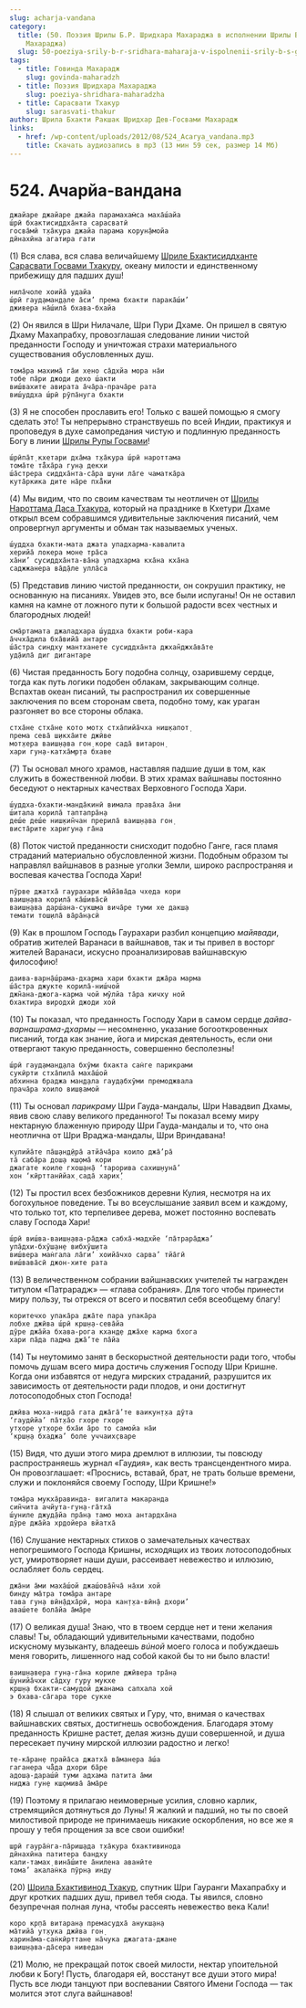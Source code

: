```yaml
---
slug: acharja-vandana
category:
  title: (50. Поэзия Шрилы Б.Р. Шридхара Махараджа в исполнении Шрилы Б.С. Говинды
    Махараджа)
  slug: 50-poeziya-srily-b-r-sridhara-maharaja-v-ispolnenii-srily-b-s-govindy-maharaja
tags:
  - title: Говинда Махарадж
    slug: govinda-maharadzh
  - title: Поэзия Шридхара Махараджа
    slug: poeziya-shridhara-maharadzha
  - title: Сарасвати Тхакур
    slug: sarasvati-thakur
author: Шрила Бхакти Ракшак Шридхар Дев-Госвами Махарадж
links:
  - href: /wp-content/uploads/2012/08/524_Acarya_vandana.mp3
    title: Скачать аудиозапись в mp3 (13 мин 59 сек, размер 14 Мб)
---
```


# 524. Ачарйа-вандана

    джайаре джайаре джайа парамахам̇са маха̄ш́айа
    ш́рӣ бхактисиддха̄нта сарасватӣ
    госва̄мӣ т̣ха̄кура джайа парама корун̣а̄мойа
    дӣнахӣна агатира гати

(1) Вся слава, вся слава величайшему [Шриле Бхактисиддханте Сарасвати Госвами Тхакуру](http://harekrishna.ru/mission/teachers/sarasvati-tkr/), океану милости и единственному прибежищу для падших душ!

    нила̄чоле хоийа̄ удайа
    ш́рӣ гауд̣аман̣д̣але а̄си’ према бхакти парака̄ш́и’
    дживера на̄ш́ила̄ бхава-бхайа

(2) Он явился в Шри Нилачале, Шри Пури Дхаме. Он пришел в святую Дхаму Махапрабху, провозглашая следование линии чистой преданности Господу и уничтожая страхи материального существования обусловленных душ.

    тома̄ра махима̄ га̄и хено са̄дхйа мора на̄и
    тобе па̄ри джоди дехо ш́акти
    виш́вахите авирата а̄ча̄ра-прача̄ре рата
    виш́уддха ш́рӣ рӯпа̄нуга бхакти

(3) Я не способен прославить его! Только с вашей помощью я смогу сделать это! Ты непрерывно странствуешь по всей Индии, практикуя и проповедуя в духе самопредания чистую и подлинную преданность Богу в линии [Шрилы Рупы Госвами](http://harekrishna.ru/biblioteka/raznoe/vaisnava/rupa.htm)!

    ш́рӣпа̄т̣ кхетари дха̄ма т̣ха̄кура ш́рӣ нароттама
    тома̄те та̄̐ха̄ра гун̣а декхи
    ш́а̄стрера сиддха̄нта-са̄ра ш̣уни ла̄ге чаматка̄ра
    кута̄ркика дите на̄ре пха̄̐ки

(4) Мы видим, что по своим качествам ты неотличен от [Шрилы Нароттама Даса Тхакура](http://harekrishna.ru/2010/01/5943-proslavlenie-shrily-narottama-dasa-thakura-potok-vdohnoveniya.html), который на празднике в Кхетури Дхаме открыл всем собравшимся удивительные заключения писаний, чем опровергнул аргументы и обман так называемых ученых.

    ш́уддха бхакти-мата джата упадхарма-кавалита
    херийа̄ локера моне тра̄са
    ха̄ни’ сусиддха̄нта-ва̄н̣а упадхарма кха̄на кха̄на
    саджжанера ва̄д̣а̄ле улла̄са

(5) Представив линию чистой преданности, он сокрушил практику, не основанную на писаниях. Увидев это, все были испуганы! Он не оставил камня на камне от ложного пути к большой радости всех честных и благородных людей!

    сма̄ртамата джаладхара ш́уддха бхакти роби-кара
    а̄ччха̄дила бха̄вийа̄ антаре
    ш́а̄стра синдху мантханете сусиддха̄нта джхан̃джха̄ва̄те
    уд̣а̄ила̄ диг дигантаре

(6) Чистая преданность Богу подобна солнцу, озарившему сердце, тогда как путь логики подобен облакам, закрывающим солнце. Вспахтав океан писаний, ты распространил их совершенные заключения по всем сторонам света, подобно тому, как ураган разгоняет во все стороны облака.

    стха̄не стха̄не кото мот̣х стха̄пийа̄чха ниш̣капот̣
    према сева̄ ш̣икха̄ите джӣве
    мот̣хера ваиш̣н̣ава гон̣ коре сада̄ витарон̣
    хари гун̣а-катха̄мр̣та бхаве

(7) Ты основал много храмов, наставляя падшие души в том, как служить в божественной любви. В этих храмах вайшнавы постоянно беседуют о нектарных качествах Верховного Господа Хари.

    ш́уддха-бхакти-манда̄кинӣ вимала права̄ха а̄ни
    ш́итала корила̄ таптапра̄н̣а
    деш́е деш́е ниш̣кин̃чан прерила̄ ваиш̣н̣ава гон̣
    виста̄рите харигун̣а га̄на

(8) Поток чистой преданности снисходит подобно Ганге, гася пламя страданий материально обусловленной жизни. Подобным образом ты направлял вайшнавов в разные уголки Земли, широко распространяя и воспевая качества Господа Хари!

    пӯрве джатха̄ гаурахари ма̄йа̄ва̄да чхеда кори
    ваиш̣н̣ава корила̄ ка̄ш́ива̄сӣ
    ваиш̣н̣ава дарш́ана-сукш̣ма вича̄ре туми хе дакш̣а
    темати тош̣ила̄ ва̄ра̄н̣асӣ

(9) Как в прошлом Господь Гаурахари разбил концепцию *майявади*, обратив жителей Варанаси в вайшнавов, так и ты привел в восторг жителей Варанаси, искусно проанализировав вайшнавскую философию!

    даива-варн̣а̄ш́рама-дхарма хари бхакти джа̄ра марма
    ш́а̄стра джукте корила̄-ниш́чой
    джн̃ана-джога-карма чой мӯлйа та̄ра кичху ной
    бхактира виродхӣ джоди хой

(10) Ты показал, что преданность Господу Хари в самом сердце *дайва-варнашрама-дхармы* — несомненно, указание богооткровенных писаний, тогда как знание, йога и мирская деятельность, если они отвергают такую преданность, совершенно бесполезны!

    ш́рӣ гауд̣аман̣д̣ала бхӯми бхакта сан̇ге парикрами
    сукӣрти стха̄пила̄ маха̄ш́ой
    абхинна браджа ман̣д̣ала гауд̣абхӯми премоджвала
    прача̄ра хоило виш̣вамой

(11) Ты основал *парикраму* Шри Гауда-мандалы, Шри Навадвип Дхамы, явив свою славу великого преданного! Ты показал всему миру нектарную блаженную природу Шри Гауда-мандалы и то, что она неотлична от Шри Враджа-мандалы, Шри Вриндавана!

    кулийа̄те па̄ш̣ан̣д̣ӣра̄ атйа̄ча̄ра коило джа̄’ра̄
    та̄ саба̄ра дош̣а кш̣ома̄ кори
    джагате коиле гхош̣ан̣а̄ ‘тарорива сахиш̣н̣уна̄’
    хон ‘кӣрттанӣйах̣ сада̄ харих̣’

(12) Ты простил всех безбожников деревни Кулия, несмотря на их богохульное поведение. Ты во всеуслышание заявил всем и каждому, что только тот, кто терпеливее дерева, может постоянно воспевать славу Господа Хари!

    ш́рӣ виш́ва-ваиш̣н̣ава-ра̄джа сабха̄-мадхйе ‘па̄трара̄джа’
    упа̄дхи-бхӯш̣ан̣е вибхӯш̣ита
    виш́вера ман̇гала ла̄ги’ хоийа̄чхо сарва’ тйа̄гӣ
    виш́вава̄сӣ джон-хите рата

(13) В величественном собрании вайшнавских учителей ты награжден титулом «Патрарадж» — «глава собрания». Для того чтобы принести миру пользу, ты отрекся от всего и посвятил себя всеобщему благу!

    коритечхо упака̄ра джа̄те пара упака̄ра
    лобхе джӣва ш́рӣ крш̣н̣а-сева̄йа
    дӯре джа̄йа бхава-рога кхан̣д̣е джа̄хе карма бхога
    хари па̄да падма джа̄’те па̄йа

(14) Ты неутомимо занят в бескорыстной деятельности ради того, чтобы помочь душам всего мира достичь служения Господу Шри Кришне. Когда они избавятся от недуга мирских страданий, разрушится их зависимость от деятельности ради плодов, и они достигнут лотосоподобных стоп Господа!

    джӣва моха-нидра̄ гата джа̄га̄’те ваикун̣т̣ха дӯта
    ‘гаудӣйа’ па̄т̣ха̄о гхоре гхоре
    ут̣хоре ут̣хоре бха̄и а̄ро то самойа на̄и
    ‘крш̣н̣а бхаджа’ боле уччаих̣сваре

(15) Видя, что души этого мира дремлют в иллюзии, ты повсюду распространяешь журнал «Гаудия», как весть трансцендентного мира. Он провозглашает: «Проснись, вставай, брат, не трать больше времени, служи и поклоняйся своему Господу, Шри Кришне!»

    тома̄ра мукха̄равинда- вигалита макаранда
    син̃чита ачйута-гун̣а-га̄тха̄
    ш́униле джуд̣а̄йа пра̄н̣а тамо моха антардха̄на
    дӯре джа̄йа хр̣дойера вйатха̄

(16) Слушание нектарных стихов о замечательных качествах непогрешимого Господа Кришны, исходящих из твоих лотосоподобных уст, умиротворяет наши души, рассеивает невежество и иллюзию, ослабляет боль сердец.

    джа̄ни а̄ми маха̄ш́ой джаш́ова̄н̃ча̄ на̄хи хой
    бинду ма̄тра тома̄ра антаре
    тава гун̣а вӣн̣а̄дха̄рӣ, мора кан̣т̣ха-вӣн̣а̄ дхори’
    аваш́ете бола̄йа а̄ма̄ре

(17) О великая душа! Знаю, что в твоем сердце нет и тени желания славы! Ты, обладающий удивительными качествами, подобно искусному музыканту, владеешь *вúной* моего голоса и побуждаешь меня говорить, лишенного над собой какой бы то ни было власти!

    ваиш̣н̣авера гун̣а-га̄на кориле джӣвера тра̄н̣а
    ш́унийа̄чхи са̄дху гуру мукхе
    крш̣н̣а бхакти-самудой джанама сапхала хой
    э бхава-са̄гара торе сукхе

(18) Я слышал от великих святых и Гуру, что, внимая о качествах вайшнавских святых, достигнешь освобождения. Благодаря этому преданность Кришне растет, делая жизнь души совершенной, и душа пересекает пучину мирской иллюзии радостно и легко!

    те-ка̄ран̣е прайа̄са джатха̄ ва̄манера а̄ш́а
    гаганера ча̄̐да дхори ба̄ре
    адош̣а-дараш́ӣ туми адхама патита а̄ми
    ниджа гун̣е кш̣омива̄ а̄ма̄ре

(19) Поэтому я прилагаю неимоверные усилия, словно карлик, стремящийся дотянуться до Луны! Я жалкий и падший, но ты по своей милостивой природе не принимаешь никакие оскорбления, но все же я прошу у тебя прощения за все свои ошибки!

    ш̣рӣ гаура̄н̇га-па̄риш̣ада т̣ха̄кура бхактивинода
    дӣнахӣна патитера бандху
    кали-тамах̣ вина̄ш́ите а̄нилена аванӣте
    тома’ акалан̇ка пӯрн̣а инду

(20) [Шрила Бхактивинод Тхакур](http://harekrishna.ru/mission/teachers/bhaktivinod-tkr/), спутник Шри Гауранги Махапрабху и друг кротких падших душ, привел тебя сюда. Ты явился, словно безупречная полная луна, чтобы рассеять невежество века Кали!

    коро кр̣па̄ витаран̣а премасудха̄ анукш̣ан̣а
    ма̄тийа̄ ут̣хука джӣва гон̣
    харина̄ма-сан̇кӣрттане на̄чука джагата-джане
    ваиш̣н̣ава-да̄сера ниведан

(21) Молю, не прекращай поток своей милости, нектар упоительной любви к Богу! Пусть, благодаря ей, восстанут все души этого мира! Пусть все люди танцуют при воспевании Святого Имени Господа — так молится этот слуга вайшнавов!

